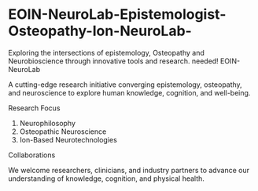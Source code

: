 # EOIN-NeuroLab-Epistemologist-Osteopathy-Ion-NeuroLab-
Exploring the intersections of epistemology, Osteopathy and Neurobioscience through innovative tools and research.
needed!
EOIN-NeuroLab


A cutting-edge research initiative converging epistemology, osteopathy, and neuroscience to explore human knowledge, cognition, and well-being.


Research Focus


1. Neurophilosophy
2. Osteopathic Neuroscience
3. Ion-Based Neurotechnologies


Collaborations


We welcome researchers, clinicians, and industry partners to advance our understanding of knowledge, cognition, and physical health.


